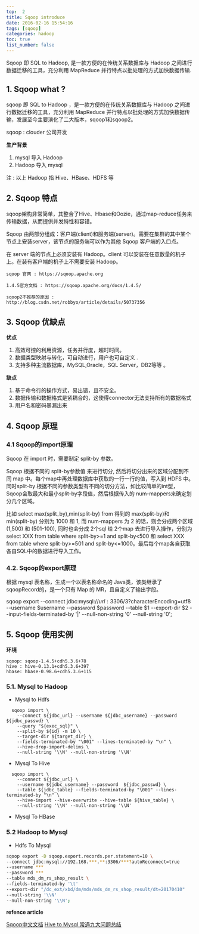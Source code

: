 ```yaml
---
top:  2
title: Sqoop introduce
date: 2016-02-16 15:54:16
tags: [sqoop]
categories: hadoop
toc: true
list_number: false
---
```


Sqoop 即 SQL to Hadoop, 是一款方便的在传统关系数据库与 Hadoop 之间进行数据迁移的工具，充分利用 MapReduce 并行特点以批处理的方式加快数据传输.

<!--more-->

## 1. Sqoop what ?

sqoop 即 SQL to Hadoop ，是一款方便的在传统关系数据库与 Hadoop 之间进行数据迁移的工具，充分利用 MapReduce 并行特点以批处理的方式加快数据传输，发展至今主要演化了二大版本，sqoop1和sqoop2。 

sqoop : clouder 公司开发

**生产背景**

 1. mysql  导入 Hadoop 
 2. Hadoop 导入 mysql

注 : 以上 Hadoop 指 Hive、HBase、HDFS 等

## 2. Sqoop 特点

sqoop架构非常简单，其整合了Hive、Hbase和Oozie，通过map-reduce任务来传输数据，从而提供并发特性和容错。

   Sqoop 由两部分组成：客户端(client)和服务端(server)。需要在集群的其中某个节点上安装server，该节点的服务端可以作为其他 Sqoop 客户端的入口点。
    
   在 server 端的节点上必须安装有 Hadoop。client 可以安装在任意数量的机子上。在装有客户端的机子上不需要安装 Hadoop。

```
sqoop 官网 : https://sqoop.apache.org

1.4.5官方文档 : https://sqoop.apache.org/docs/1.4.5/

sqoop2不推荐的原因 : http://blog.csdn.net/robbyo/article/details/50737356
```
    
## 3. Sqoop 优缺点

**优点**

 1. 高效可控的利用资源，任务并行度，超时时间。
 2. 数据类型映射与转化，可自动进行，用户也可自定义 .
 3. 支持多种主流数据库，MySQL,Oracle，SQL Server，DB2等等 。

**缺点**
 1. 基于命令行的操作方式，易出错，且不安全。
 2. 数据传输和数据格式是紧耦合的，这使得connector无法支持所有的数据格式
 3. 用户名和密码暴漏出来

## 4. Sqoop 原理

### 4.1 Sqoop的import原理

Sqoop 在 import 时，需要制定 split-by 参数。

Sqoop 根据不同的 split-by参数值 来进行切分, 然后将切分出来的区域分配到不同 map 中。每个map中再处理数据库中获取的一行一行的值，写入到 HDFS 中。同时split-by 根据不同的参数类型有不同的切分方法，如比较简单的int型，Sqoop会取最大和最小split-by字段值，然后根据传入的 num-mappers来确定划分几个区域。 

比如 select max(split_by),min(split-by) from 得到的 max(split-by)和 min(split-by) 分别为 1000 和 1, 而 num-mappers 为 2 的话，则会分成两个区域 (1,500) 和 (501-100), 同时也会分成 2个sql 给 2个map 去进行导入操作，分别为 select XXX from table where split-by>=1 and split-by<500 和 select XXX from table where split-by>=501 and split-by<=1000。最后每个map各自获取各自SQL中的数据进行导入工作。

### 4.2. Sqoop的export原理

根据 mysql 表名称，生成一个以表名称命名的 Java类，该类继承了 sqoopRecord的，是一个只有 Map 的 MR，且自定义了输出字段。
   
sqoop export --connect jdbc:mysql://$url:3306/$3?characterEncoding=utf8 --username $username --password $password --table $1 --export-dir $2 --input-fields-terminated-by '|' --null-non-string '0' --null-string '0';

## 5. Sqoop 使用实例

**环境**

```
sqoop: sqoop-1.4.5+cdh5.3.6+78
hive : hive-0.13.1+cdh5.3.6+397
hbase: hbase-0.98.6+cdh5.3.6+115
```

### 5.1. Mysql to Hadoop

 - Mysql to Hdfs

```
  sqoop import \
    --connect ${jdbc_url} --username ${jdbc_username} --password  ${jdbc_passwd} \
    --query "${exec_sql}" \
    --split-by ${id} -m 10 \
    --target-dir ${target_dir} \
    --fields-terminated-by "\001" --lines-terminated-by "\n" \
    --hive-drop-import-delims \
    --null-string '\\N' --null-non-string '\\N'
```

 - Mysql To Hive

```
  sqoop import \
    --connect ${jdbc_url} \
    --username ${jdbc_username} --password  ${jdbc_passwd} \
    --table ${jdbc_table} --fields-terminated-by "\001" --lines-terminated-by "\n" \
    --hive-import --hive-overwrite --hive-table ${hive_table} \
    --null-string '\\N' --null-non-string '\\N'
```

 - Mysql To HBase


### 5.2 Hadoop to Mysql

 - Hdfs To Mysql

```bash
sqoop export -D sqoop.export.records.per.statement=10 \
--connect jdbc:mysql://192.168.***.**:3306/***?autoReconnect=true 
--username *** 
--password *** 
--table mds_dm_rs_shop_result \
--fields-terminated-by '\t' 
--export-dir "/dc_ext/xbd/dm/mds/mds_dm_rs_shop_result/dt=20170410" 
--null-string '\\N' 
--null-non-string '\\N';
```

**refence article**

<a href="http://www.zihou.me/html/2014/01/28/9114.html">Sqoop中文文档</a> 
<a href="http://www.aboutyun.com/thread-12684-1-1.html">Hive to Mysql 常遇九大问题总结</a> 